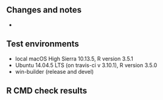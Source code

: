 ## Changes and notes
* 

## Test environments
* local macOS High Sierra 10.13.5, R version 3.5.1
* Ubuntu 14.04.5 LTS (on travis-ci v 3.10.1), R version 3.5.0
* win-builder (release and devel)

## R CMD check results  
